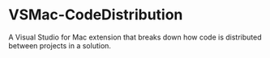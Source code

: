 # VSMac-CodeDistribution
A Visual Studio for Mac extension that breaks down how code is distributed between projects in a solution.
